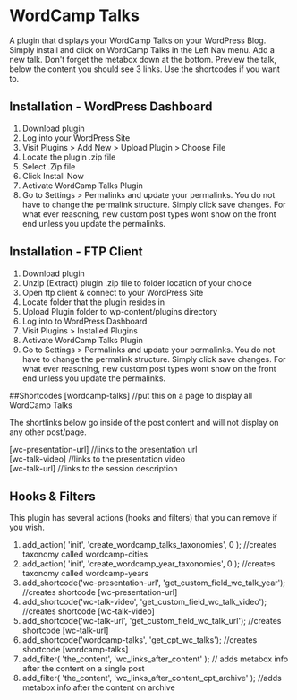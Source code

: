 # WordCamp Talks
A plugin that displays your WordCamp Talks on your WordPress Blog. Simply install and click on WordCamp Talks in the Left Nav menu. Add a new talk. Don't forget the metabox down at the bottom. Preview the talk, below the content you should see 3 links. Use the shortcodes if you want to. 

## Installation - WordPress Dashboard
1. Download plugin
2. Log into your WordPress Site
3. Visit Plugins > Add New > Upload Plugin > Choose File
4. Locate the plugin .zip file
5. Select .Zip file
6. Click Install Now
7. Activate WordCamp Talks Plugin
8. Go to Settings > Permalinks and update your permalinks. You do not have to change the permalink structure. Simply click save changes. For what ever reasoning, new custom post types wont show on the front end unless you update the permalinks. 

## Installation - FTP Client
1. Download plugin
2. Unzip (Extract) plugin .zip file to folder location of your choice
3. Open ftp client & connect to your WordPress Site
4. Locate folder that the plugin resides in
5. Upload Plugin folder to wp-content/plugins directory
6. Log into to WordPress Dashboard
7. Visit Plugins > Installed Plugins
8. Activate WordCamp Talks Plugin
9. Go to Settings > Permalinks and update your permalinks. You do not have to change the permalink structure. Simply click save changes. For what ever reasoning, new custom post types wont show on the front end unless you update the permalinks. 

##Shortcodes
[wordcamp-talks] //put this on a page to display all WordCamp Talks
<br>

The shortlinks below go inside of the post content and will not display on any other post/page. <br>

[wc-presentation-url] //links to the presentation url<br>
[wc-talk-video] //links to the presentation video<br>
[wc-talk-url] //links to the session description<br>

## Hooks & Filters
This plugin has several actions (hooks and filters) that you can remove if you wish. 

1. add_action( 'init', 'create_wordcamp_talks_taxonomies', 0 ); //creates taxonomy called wordcamp-cities<br>
2. add_action( 'init', 'create_wordcamp_year_taxonomies', 0 ); //creates taxonomy called wordcamp-years<br>
3. add_shortcode('wc-presentation-url', 'get_custom_field_wc_talk_year'); //creates shortcode [wc-presentation-url]<br>
4. add_shortcode('wc-talk-video', 'get_custom_field_wc_talk_video'); //creates shortcode [wc-talk-video]<br>
5. add_shortcode('wc-talk-url', 'get_custom_field_wc_talk_url'); //creates shortcode [wc-talk-url]<br>
6. add_shortcode('wordcamp-talks', 'get_cpt_wc_talks'); //creates shortcode [wordcamp-talks]<br>
7. add_filter( 'the_content', 'wc_links_after_content' ); // adds metabox info after the content on a single post<br>
8. add_filter( 'the_content', 'wc_links_after_content_cpt_archive' ); //adds metabox info after the content on archive <br>
